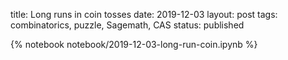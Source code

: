 title: Long runs in coin tosses
date: 2019-12-03
layout: post
tags: combinatorics, puzzle, Sagemath, CAS
status: published

{% notebook notebook/2019-12-03-long-run-coin.ipynb %}
